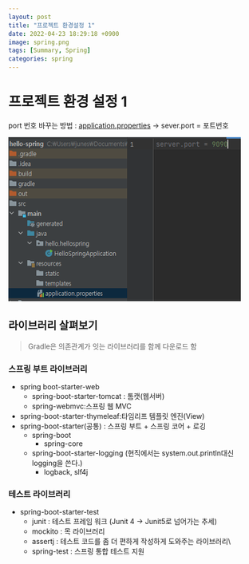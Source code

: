 ```yaml
---
layout: post
title: "프로젝트 환경설정 1"
date: 2022-04-23 18:29:18 +0900
image: spring.png
tags: [Summary, Spring]
categories: spring
---
```


# 프로젝트 환경 설정 1

port 번호 바꾸는 방법 : [application.properties](http://application.properties) → sever.port = 포트번호

![Untitled](../images/projectSetting1.png)

## 라이브러리 살펴보기

> Gradle은 의존관계가 잇는 라이브러리를 함께 다운로드 함
> 

### 스프링 부트 라이브러리

- spring boot-starter-web
    - spring-boot-starter-tomcat : 톰캣(웹서버)
    - spring-webmvc:스프링 웹 MVC
- spring-boot-starter-thymeleaf:타임리프 템플릿 엔진(View)
- spring-boot-starter(공통) : 스프링 부트 + 스프링 코어 + 로깅
    - spring-boot
        - spring-core
    - spring-boot-starter-logging (현직에서는 system.out.println대신 logging을 쓴다.)
        - logback, slf4j

### 테스트 라이브러리

- spring-boot-starter-test
    - junit : 테스트 프레임 워크 (Junit 4 → Junit5로 넘어가는 추세)
    - mockito : 목 라이브러리
    - assertj : 테스트 코드를 좀 더 편하게 작성하게 도와주는 라이브러리\
    - spring-test : 스프링 통합 테스트 지원